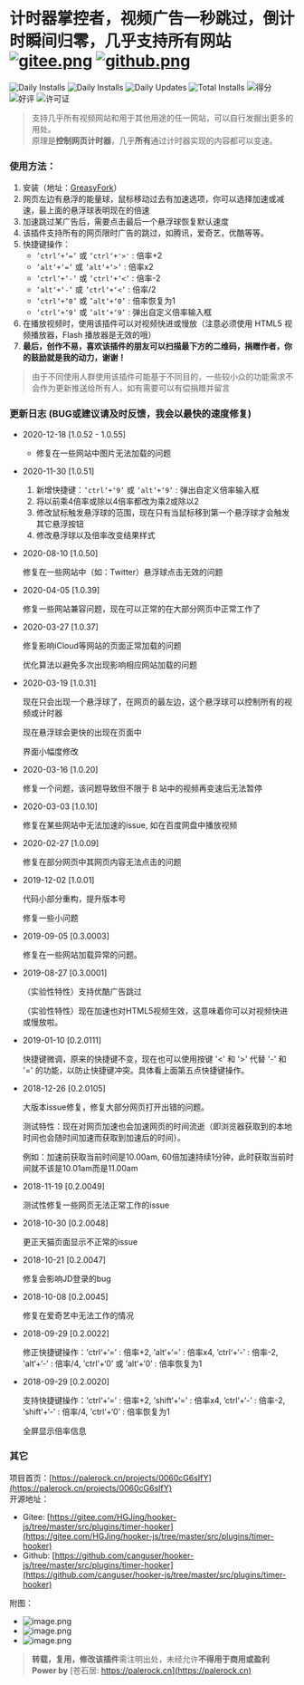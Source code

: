 # 计时器掌控者，视频广告一秒跳过，倒计时瞬间归零，几乎支持所有网站 [![gitee.png](https://palerock.cn/api-provider/files/view?identity=L2FydGljbGUvaW1hZ2UvMjAyMDA2MjkxNTQyMTMwNzVXcWZyU2dTbC5wbmc=&w=20)](https://gitee.com/HGJing/hooker-js/tree/master/src/plugins/timer-hooker "Gitee")  [![github.png](https://palerock.cn/api-provider/files/view?identity=L2FydGljbGUvaW1hZ2UvMjAyMDA2MjkxNjU3NDkzMDkybWNLRXhHMi5wbmc=&w=20)](https://github.com/canguser/hooker-js/tree/master/src/plugins/timer-hooker "Github")

![Daily Installs](https://palerock.cn/node-service/images/greasyfork/views-info/372673)
![Daily Installs](https://palerock.cn/node-service/images/greasyfork/stats/daily-installs/372673)
![Daily Updates](https://palerock.cn/node-service/images/greasyfork/stats/daily-updates/372673)
![Total Installs](https://palerock.cn/node-service/images/greasyfork/stats/total-installs/372673)
![得分](https://palerock.cn/node-service/images/greasyfork/info/fan_score/372673?name=得分&rcolor=orange)
![好评](https://palerock.cn/node-service/images/greasyfork/info/good_ratings/372673?name=好评&rcolor=darkcyan)
![许可证](https://palerock.cn/node-service/images/greasyfork/info/license/372673?name=许可证&rcolor=blueviolet)

> 支持几乎所有视频网站和用于其他用途的任一网站，可以自行发掘出更多的用处。   
原理是**控制网页计时器**，几乎**所有**通过计时器实现的内容都可以变速。

### 使用方法：
1. 安装（地址：[GreasyFork](https://greasyfork.org/scripts/372673)）
2. 网页左边有悬浮的能量球，鼠标移动过去有加速选项，你可以选择加速或减速，最上面的悬浮球表明现在的倍速
3. 加速跳过某广告后，需要点击最后一个悬浮球恢复默认速度
4. 该插件支持所有的网页限时广告的跳过，如腾讯，爱奇艺，优酷等等。
5. 快捷键操作：
    - `’ctrl‘+‘=’` 或 `’ctrl‘+'>'` : 倍率+2
    - `’alt‘+‘=’` 或 `’alt‘+‘>’` : 倍率x2
    - `’ctrl‘+‘-’` 或 `’ctrl‘+‘<’` : 倍率-2
    - `’alt‘+‘-’` 或 `’ctrl‘+‘<’` : 倍率/2
    - `’ctrl‘+‘0’` 或 `’alt‘+‘0’` : 倍率恢复为1
    - `’ctrl‘+‘9’` 或 `’alt‘+‘9’` : 弹出自定义倍率输入框
6. 在播放视频时，使用该插件可以对视频快进或慢放（注意必须使用 HTML5 视频播放器，Flash 播放器是无效的哦）
7. **最后，创作不易，喜欢该插件的朋友可以扫描最下方的二维码，捐赠作者，你的鼓励就是我的动力，谢谢！**  

> 由于不同使用人群使用该插件可能基于不同目的，一些较小众的功能需求不会作为更新推送给所有人，如有需要可以有偿捐赠并留言

### 更新日志 (BUG或建议请及时反馈，我会以最快的速度修复)

- 2020-12-18 [1.0.52 - 1.0.55]
    - 修复在一些网站中图片无法加载的问题

- 2020-11-30 [1.0.51]
    1. 新增快捷键：`’ctrl‘+‘9’` 或 `’alt‘+‘9’` : 弹出自定义倍率输入框
    2. 将以前乘4倍率或除以4倍率都改为乘2或除以2
    3. 修改鼠标触发悬浮球的范围，现在只有当鼠标移到第一个悬浮球才会触发其它悬浮按钮
    4. 修改悬浮球以及倍率改变结果样式

- 2020-08-10 [1.0.50]
    
    修复在一些网站中（如：Twitter）悬浮球点击无效的问题

- 2020-04-05 [1.0.39]
    
    修复一些网站兼容问题，现在可以正常的在大部分网页中正常工作了

- 2020-03-27 [1.0.37]

    修复影响iCloud等网站的页面正常加载的问题

    优化算法以避免多次出现影响相应网站加载的问题

- 2020-03-19 [1.0.31]

    现在只会出现一个悬浮球了，在网页的最左边，这个悬浮球可以控制所有的视频或计时器
    
    现在悬浮球会更快的出现在页面中
    
    界面小幅度修改

- 2020-03-16 [1.0.20]

    修复一个问题，该问题导致但不限于 B 站中的视频再变速后无法暂停

- 2020-03-03 [1.0.10]

    修复在某些网站中无法加速的issue, 如在百度网盘中播放视频

- 2020-02-27 [1.0.09]

    修复在部分网页中其网页内容无法点击的问题

- 2019-12-02 [1.0.01]

    代码小部分重构，提升版本号
    
    修复一些小问题

- 2019-09-05 [0.3.0003]

    修复在一些网站加载异常的问题。

- 2019-08-27 [0.3.0001]

    （实验性特性）支持优酷广告跳过
    
    （实验性特性）现在加速也对HTML5视频生效，这意味着你可以对视频快进或慢放啦。

- 2019-01-10 [0.2.0111]

    快捷键微调，原来的快捷键不变，现在也可以使用按键 '<' 和 '>' 代替 '-' 和 '=' 的功能，以防止快捷键冲突。具体看上面第五点快捷键操作。

- 2018-12-26 [0.2.0105]

    大版本issue修复，修复大部分网页打开出错的问题。
    
    测试特性：现在对网页加速也会加速网页的时间流逝（即浏览器获取到的本地时间也会随时间加速而获取到加速后的时间）。
    
    例如：加速前获取当前时间是10.00am, 60倍加速持续1分钟，此时获取当前时间就不该是10.01am而是11.00am

- 2018-11-19 [0.2.0049]

    测试性修复一些网页无法正常工作的issue

- 2018-10-30 [0.2.0048]

    更正天猫页面显示不正常的issue

- 2018-10-21 [0.2.0047]

    修复会影响JD登录的bug

- 2018-10-08 [0.2.0045]

    修复在爱奇艺中无法工作的情况

- 2018-09-29 [0.2.0022]

    修正快捷键操作：’ctrl‘+‘=’ : 倍率+2, ’alt‘+‘=’ : 倍率x4, ’ctrl‘+‘-’ : 倍率-2, ’alt‘+‘-’ : 倍率/4, ’ctrl‘+‘0’ 或 ’alt‘+‘0’ : 倍率恢复为1

- 2018-09-29 [0.2.0020]

    支持快捷键操作：’ctrl‘+‘=’ : 倍率+2, ’shift‘+‘=’ : 倍率x4, ’ctrl‘+‘-’ : 倍率-2, ’shift‘+‘-’ : 倍率/4, ’ctrl‘+‘0’ : 倍率恢复为1
    
    全屏显示倍率信息
    
### 其它

项目首页：[https://palerock.cn/projects/0060cG6sIfY](https://palerock.cn/projects/0060cG6sIfY)  
开源地址：
- Gitee: [https://gitee.com/HGJing/hooker-js/tree/master/src/plugins/timer-hooker](https://gitee.com/HGJing/hooker-js/tree/master/src/plugins/timer-hooker)  
- Github: [https://github.com/canguser/hooker-js/tree/master/src/plugins/timer-hooker](https://github.com/canguser/hooker-js/tree/master/src/plugins/timer-hooker)  

附图：  
- ![image.png](https://palerock.cn/api-provider/files/view?identity=L2FydGljbGUvaW1hZ2UvMjAyMDEwMjExMzQzNTAxMzE0VndKbTlEcS5wbmc=&w=300)
- ![image.png](https://palerock.cn/api-provider/files/view?identity=L2FydGljbGUvaW1hZ2UvMjAyMDEwMjExMzQ4MjAxNDROVGcySlgzbC5wbmc=&w=300)
- ![image.png](https://palerock.cn/api-provider/files/view?identity=L2FydGljbGUvaW1hZ2UvMjAyMDEwMjExMzQ4MzI0NDV6dDFDOWdlUS5wbmc=&w=300)



> **转载，复用，修改该插件**需注明出处，未经允许**不得用于商用或盈利**  
**Power by** [苍石居: https://palerock.cn](https://palerock.cn)